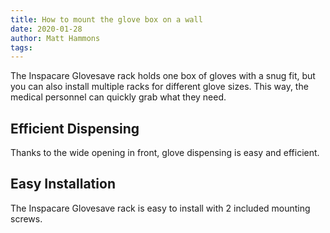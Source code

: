 ```yaml
---
title: How to mount the glove box on a wall
date: 2020-01-28
author: Matt Hammons
tags:
---
```


The Inspacare Glovesave rack holds one box of gloves with a snug fit, but you can also install multiple racks for different glove sizes. This way, the medical personnel can quickly grab what they need. <!--more-->

## Efficient Dispensing

Thanks to the wide opening in front, glove dispensing is easy and efficient.

## Easy Installation

The Inspacare Glovesave rack is easy to install with 2 included mounting screws.
